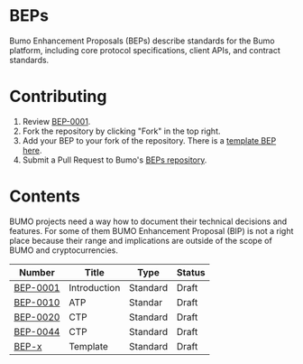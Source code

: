 # BEPs
Bumo Enhancement Proposals (BEPs) describe standards for the Bumo platform, including core protocol specifications, client APIs, and contract standards.

# Contributing

 1. Review [BEP-0001](BEPS/bep-0001.md).
 2. Fork the repository by clicking "Fork" in the top right.
 3. Add your BEP to your fork of the repository. There is a [template BEP here](BEPS/bep-x.md).
 4. Submit a Pull Request to Bumo's [BEPs repository](https://github.com/bumoproject/BEPs).

# Contents
BUMO projects need a way how to document their technical decisions and features. For some of them BUMO Enhancement Proposal (BIP) is not a right place because their range and implications are outside of the scope of BUMO and cryptocurrencies.

| Number                         | Title                                                                 | Type          | Status   |
|--------------------------------|-----------------------------------------------------------------------|---------------|----------|
| [BEP-0001](BEPS/bep-0001.md)   | Introduction                                                          | Standard      | Draft    |
| [BEP-0010](BEPS/bep-0010.rst)  | ATP                                                                   | Standar       | Draft    |
| [BEP-0020](BEPS/bep-0020.rst)  | CTP                                                                   | Standard      | Draft    |
| [BEP-0044](BEPS/bep-0044.md)   | CTP                                                                   | Standard      | Draft    |
| [BEP-x](BEPS/bep-x.md)         | Template                                                              | Standard      | Draft    |
